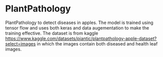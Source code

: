 # PlantPathology
PlantPathology to detect diseases in apples.
The model is trained using tensor flow and uses both keras and data augementation to make the training effective.
The dataset is from kaggle https://www.kaggle.com/datasets/piantic/plantpathology-apple-dataset?select=images in which the images contain both diseased and health leaf images.
